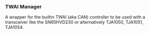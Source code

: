### TWAI Manager

A wrapper for the builtin TWAI (aka CAN) controller to be used with a transceiver like the SN65HVD230 or alternatively TJA1050, TJA1051, TJA1054.